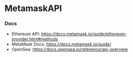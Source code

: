 # MetamaskAPI

### Docs
- Ethereum API: https://docs.metamask.io/guide/ethereum-provider.html#methods
- MetaMask Docs: https://docs.metamask.io/guide/
- OpenSea: https://docs.opensea.io/reference/api-overview